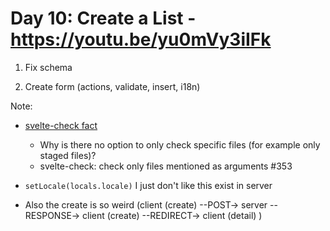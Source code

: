 # Day 10: Create a List - https://youtu.be/yu0mVy3iIFk

1. Fix schema

2. Create form (actions, validate, insert, i18n)

Note:

- [svelte-check fact](https://dev.to/davipon/add-lint-staged-to-sveltekit-project-108l)

  - Why is there no option to only check specific files (for example only staged files)?
  - svelte-check: check only files mentioned as arguments #353

- `setLocale(locals.locale)` I just don't like this exist in server

- Also the create is so weird (client (create) --POST-> server --RESPONSE-> client (create) --REDIRECT-> client (detail) )
